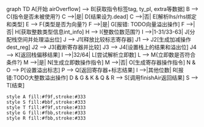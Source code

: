 graph TD
    A[开始 airOverflow] --> B[获取指令标签tag, ty_pl, extra等数据]
    B --> C{指令是否未被使用?}
    C -->|是| D[结果设为.dead]
    C -->|否| E[解析lhs/rhs绑定和类型]
    E --> F{类型是否为向量?}
    F -->|是| G[报错: TODO向量溢出操作]
    F -->|否| H[获取整数类型信息int_info]
    H --> I{整数位数范围?}
    I -->|1-31/33-63| J[分配栈空间并处理溢出位]
    J --> J1[释放比较标志寄存器]
    J1 --> J2[生成加减操作dest_reg]
    J2 --> J3[截断寄存器并比较]
    J3 --> J4[设置栈上的结果和溢出位]
    J4 --> K[返回栈偏移结果]
    I -->|32/64| L[尝试解析立即数]
    L --> M{立即数是否符合条件?}
    M -->|是| N[生成立即数操作指令]
    M -->|否| O[生成寄存器操作指令]
    N & O --> P[设置溢出标志]
    P --> Q[返回寄存器+标志结果]
    I -->|其他位数| R[报错:TODO大整数溢出操作]
    D & G & K & Q & R --> S[调用finishAir返回结果]
    S --> T[结束]
    
    style A fill:#f9f,stroke:#333
    style S fill:#bbf,stroke:#333
    style T fill:#f9f,stroke:#333
    style G fill:#fbb,stroke:#333
    style R fill:#fbb,stroke:#333

